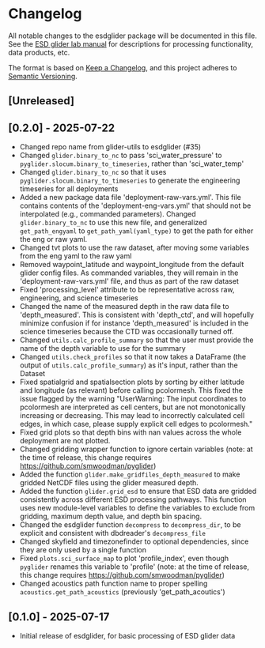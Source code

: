 # Changelog

All notable changes to the esdglider package will be documented in this file. See the [ESD glider lab manual](https://swfsc.github.io/glider-lab-manual/content/glider-data.html) for descriptions for processing functionality, data products, etc.

The format is based on [Keep a Changelog](https://keepachangelog.com/en/1.0.0/),
and this project adheres to [Semantic Versioning](https://semver.org/spec/v2.0.0.html).

## [Unreleased]


## [0.2.0] - 2025-07-22
- Changed repo name from glider-utils to esdglider (#35)
- Changed `glider.binary_to_nc` to pass 'sci_water_pressure' to `pyglider.slocum.binary_to_timeseries`, rather than 'sci_water_temp'
- Changed `glider.binary_to_nc` so that it uses `pyglider.slocum.binary_to_timeseries` to generate the engineering timeseries for all deployments
- Added a new package data file 'deployment-raw-vars.yml'. This file contains contents of the 'deployment-eng-vars.yml' that should not be interpolated (e.g., commanded parameters). Changed `glider.binary_to_nc` to use this new file, and generalized `get_path_engyaml` to `get_path_yaml(yaml_type)` to get the path for either the eng or raw yaml.
- Changed tvt plots to use the raw dataset, after moving some variables from the eng yaml to the raw yaml
- Removed waypoint_latitude and waypoint_longitude from the default glider config files. As commanded variables, they will remain in the 'deployment-raw-vars.yml' file, and thus as part of the raw dataset
- Fixed 'processing_level' attribute to be representative across raw, engineering, and science timeseries
- Changed the name of the measured depth in the raw data file to 'depth_measured'. This is consistent with 'depth_ctd', and will hopefully minimize confusion if for instance 'depth_measured' is included in the science timeseries because the CTD was occasionally turned off.
- Changed `utils.calc_profile_summary` so that the user must provide the name of the depth variable to use for the summary
- Changed `utils.check_profiles` so that it now takes a DataFrame (the output of `utils.calc_profile_summary`) as it's input, rather than the Dataset
- Fixed spatialgrid and spatialsection plots by sorting by either latitude and longitude (as relevant) before calling pcolormesh. This fixed the issue flagged by the warning "UserWarning: The input coordinates to pcolormesh are interpreted as cell centers, but are not monotonically increasing or decreasing. This may lead to incorrectly calculated cell edges, in which case, please supply explicit cell edges to pcolormesh."
- Fixed grid plots so that depth bins with nan values across the whole deployment are not plotted.
- Changed gridding wrapper function to ignore certain variables (note: at the time of release, this change requires https://github.com/smwoodman/pyglider)
- Added the function `glider.make_gridfiles_depth_measured` to make gridded NetCDF files using the glider measured depth.
- Added the function `glider.grid_esd` to ensure that ESD data are gridded consistently across different ESD processing pathways. This function uses new module-level variables to define the variables to exclude from gridding, maximum depth value, and depth bin spacing.
- Changed the esdglider function `decompress` to `decompress_dir`, to be explicit and consistent with dbdreader's `decompress_file`
- Changed skyfield and timezonefinder to optional dependencies, since they are only used by a single function
- Fixed `plots.sci_surface_map` to plot 'profile_index', even though `pyglider` renames this variable to 'profile' (note: at the time of release, this change requires https://github.com/smwoodman/pyglider)
- Changed acoustics path function name to proper spelling `acoustics.get_path_acoustics` (previously 'get_path_acoutics')


## [0.1.0] - 2025-07-17

- Initial release of esdglider, for basic processing of ESD glider data
